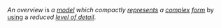 *An overview* is *a [model](https://github.com/gcassel/Modular-Organization-Terminology/blob/master/terms/model.md) which compactly [represents](https://github.com/gcassel/Modular-Organization-Terminology/blob/master/terms/representation.md) a [complex](https://github.com/gcassel/Modular-Organization-Terminology/blob/master/terms/complex.md) [form](https://github.com/gcassel/Modular-Organization-Terminology/blob/master/terms/form.md)* by [using](https://github.com/gcassel/Modular-Organization-Terminology/blob/master/terms/use.md) a *reduced [level of detail](https://github.com/gcassel/Modular-Organization-Terminology/blob/master/compound-terms/level-of-detail.md)*.
